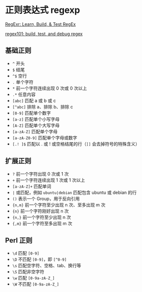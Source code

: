 # 正则表达式 regexp

[RegExr: Learn, Build, & Test RegEx](https://regexr.com/)

[regex101: build, test, and debug regex](https://regex101.com/)

## 基础正则

* `^` 开头
* `$` 结尾
* `^$` 空行
* `.` 单个字符
* `*` 前一个字符连续出现 0 次或 0 次以上
* `.*` 任意内容
* `[abc]` 匹配 a 或 b 或 c
* `[^abc]` 排除 a、排除 b、排除 c
* `[0-9]` 匹配单个数字
* `[a-z]` 匹配单个小写字母
* `[A-Z]` 匹配单个大写字母
* `[a-zA-Z]` 匹配单个字母
* `[a-zA-Z0-9]` 匹配单个字母或数字
* `[.! ]$` 匹配以 . 或 ! 或空格结尾的行（`[]` 会去掉符号的特殊含义）

## 扩展正则

* `?` 前一个字符出现 0 次或 1 次
* `+` 前一个字符连续出现 1 次或 1 次以上
* `[a-zA-Z]+` 匹配单词
* `|` 或匹配，例如 `ubuntu|debian` 匹配包含 ubuntu 或 debian 的行
* `()` 表示一个 Group，用于反向引用
* `{n,m}` 前一个字符至少出现 n 次、至多出现 m 次
* `{n}` 前一个字符刚好出现 n 次
* `{n,}` 前一个字符至少出现 n 次
* `{,m}` 前一个字符至多出现 m 次

## Perl 正则

* `\d` 匹配 `[0-9]`
* `\D` 不匹配 `[0-9]`，即 `[^0-9]`
* `\s` 匹配空字符、空格、tab、换行等
* `\S` 匹配非空字符
* `\w` 匹配 `[0-9a-zA-Z_]`
* `\W` 不匹配 `[0-9a-zA-Z_]`
